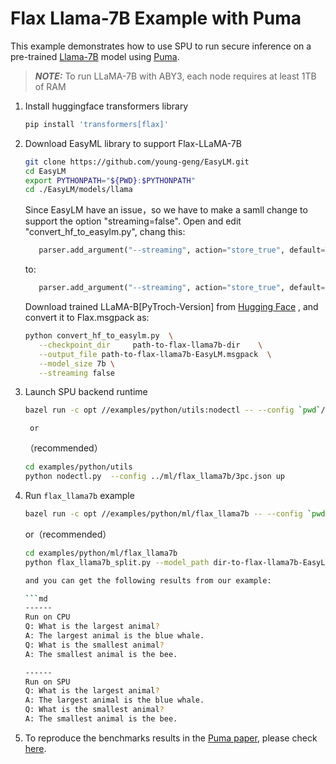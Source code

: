 # Flax Llama-7B Example with Puma

This example demonstrates how to use SPU to run secure inference on a pre-trained
[Llama-7B](https://research.facebook.com/publications/llama-open-and-efficient-foundation-language-models/) model using [Puma](https://arxiv.org/abs/2307.12533).

> **_NOTE:_**  To run LLaMA-7B with ABY3, each node requires at least 1TB of RAM

1. Install huggingface transformers library

    ```sh
    pip install 'transformers[flax]'
    ```

2. Download EasyML library to support Flax-LLaMA-7B

    ```sh
    git clone https://github.com/young-geng/EasyLM.git
    cd EasyLM
    export PYTHONPATH="${PWD}:$PYTHONPATH"
    cd ./EasyLM/models/llama
    ```

    Since EasyLM have an issue，so we have to make a samll change to support the option "streaming=false".
    Open and edit "convert_hf_to_easylm.py", chang this:
    ```python
       parser.add_argument("--streaming", action="store_true", default=True, help="whether is model weight saved stream format",)
    ```
    to:
    ```python
       parser.add_argument("--streaming", action="store_true", default=False, help="whether is model weight saved stream format",)
    ```
    Download trained LLaMA-B[PyTroch-Version] from [Hugging Face](https://huggingface.co/openlm-research/open_llama_7b)
    , and convert it to Flax.msgpack as:
    ```sh    
    python convert_hf_to_easylm.py  \
       --checkpoint_dir     path-to-flax-llama7b-dir    \
       --output_file path-to-flax-llama7b-EasyLM.msgpack  \
       --model_size 7b \
       --streaming false
    ```

3. Launch SPU backend runtime

    ```sh
    bazel run -c opt //examples/python/utils:nodectl -- --config `pwd`/examples/python/ml/flax_llama7b/3pc.json up
    ```

        or
    （recommended）

    ```sh
    cd examples/python/utils
    python nodectl.py  --config ../ml/flax_llama7b/3pc.json up
    ```

4. Run `flax_llama7b` example

    ```sh
    bazel run -c opt //examples/python/ml/flax_llama7b -- --config `pwd`/examples/python/ml/flax_llama7b/3pc.json
    ```

    or（recommended）

    ```sh
    cd examples/python/ml/flax_llama7b
    python flax_llama7b_split.py --model_path dir-to-flax-llama7b-EasyLM   --config ./3pc.json

    and you can get the following results from our example:

    ```md
    ------
    Run on CPU
    Q: What is the largest animal?
    A: The largest animal is the blue whale.
    Q: What is the smallest animal?
    A: The smallest animal is the bee.

    ------
    Run on SPU
    Q: What is the largest animal?
    A: The largest animal is the blue whale.
    Q: What is the smallest animal?
    A: The smallest animal is the bee.
    ```

5. To reproduce the benchmarks results in the [Puma paper](https://arxiv.org/abs/2307.12533), please check [here](https://github.com/AntCPLab/puma_benchmarks).
